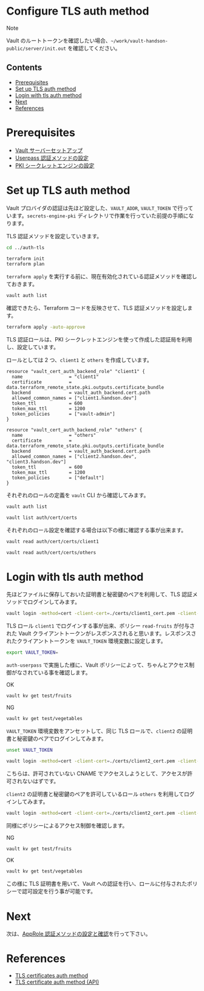 # Configure TLS auth method

> [!NOTE]
> Vault のルートトークンを確認したい場合、`~/work/vault-handson-public/server/init.out` を確認してください。

## Contents

- [Prerequisites](#prerequisites)
- [Set up TLS auth method](#set-up-tls-auth-method)
- [Login with tls auth method](#login-with-tls-auth-method)
- [Next](#next)
- [References](#references)

# Prerequisites

- [Vault サーバーセットアップ](https://github.com/itot555/vault-handson-public/tree/main/server)
- [Userpass 認証メソッドの設定](https://github.com/itot555/vault-handson-public/tree/main/auth-userpass)
- [PKI シークレットエンジンの設定](https://github.com/itot555/vault-handson-public/tree/main/secrets-engine-pki)

# Set up TLS auth method

Vault プロバイダの認証は先ほど設定した、`VAULT_ADDR`, `VAULT_TOKEN` で行っています。`secrets-engine-pki` ディレクトリで作業を行っていた前提の手順になります。

TLS 認証メソッドを設定していきます。

```bash
cd ../auth-tls
```
```bash
terraform init
terraform plan
```

`terraform apply` を実行する前に、現在有効化されている認証メソッドを確認しておきます。

```bash
vault auth list
```

確認できたら、Terraform コードを反映させて、TLS 認証メソッドを設定します。

```bash
terraform apply -auto-approve
```

TLS 認証ロールは、PKI シークレットエンジンを使って作成した認証局を利用し、設定しています。

ロールとしては 2 つ、`client1` と `others` を作成しています。

```hcl
resource "vault_cert_auth_backend_role" "client1" {
  name                 = "client1"
  certificate          = data.terraform_remote_state.pki.outputs.certificate_bundle
  backend              = vault_auth_backend.cert.path
  allowed_common_names = ["client1.handson.dev"]
  token_ttl            = 600
  token_max_ttl        = 1200
  token_policies       = ["vault-admin"]
}
```

```hcl
resource "vault_cert_auth_backend_role" "others" {
  name                 = "others"
  certificate          = data.terraform_remote_state.pki.outputs.certificate_bundle
  backend              = vault_auth_backend.cert.path
  allowed_common_names = ["client2.handson.dev", "client3.handson.dev"]
  token_ttl            = 600
  token_max_ttl        = 1200
  token_policies       = ["default"]
}
```

それぞれのロールの定義を `vault` CLI から確認してみます。

```bash
vault auth list
```
```bash
vault list auth/cert/certs
```

それぞれのロール設定を確認する場合は以下の様に確認する事が出来ます。

```bash
vault read auth/cert/certs/client1
```
```bash
vault read auth/cert/certs/others
```

# Login with tls auth method

先ほどファイルに保存しておいた証明書と秘密鍵のペアを利用して、TLS 認証メソッドでログインしてみます。

```bash
vault login -method=cert -client-cert=./certs/client1_cert.pem -client-key=./certs/client1_key.pem name=client1
```

TLS ロール `client1` でログインする事が出来、ポリシー `read-fruits` が付与された Vault クライアントトークンがレスポンスされると思います。レスポンスされたクライアントトークンを `VAULT_TOKEN` 環境変数に設定します。

```bash
export VAULT_TOKEN=
```

`auth-userpass` で実施した様に、Vault ポリシーによって、ちゃんとアクセス制御がなされている事を確認します。

OK

```bash
vault kv get test/fruits
```

NG

```bash
vault kv get test/vegetables
```

`VAULT_TOKEN` 環境変数をアンセットして、同じ TLS ロールで、`client2` の証明書と秘密鍵のペアでログインしてみます。

```bash
unset VAULT_TOKEN
```

```bash
vault login -method=cert -client-cert=./certs/client2_cert.pem -client-key=./certs/client2_key.pem name=client1
```

こちらは、許可されていない CNAME でアクセスしようとして、アクセスが許可されないはずです。

`client2` の証明書と秘密鍵のペアを許可しているロール `others` を利用してログインしてみます。

```bash
vault login -method=cert -client-cert=./certs/client2_cert.pem -client-key=./certs/client2_key.pem name=others
```

同様にポリシーによるアクセス制御を確認します。

NG

```bash
vault kv get test/fruits
```

OK

```bash
vault kv get test/vegetables
```

この様に TLS 証明書を用いて、Vault への認証を行い、ロールに付与されたポリシーで認可設定を行う事が可能です。

# Next

次は、[AppRole 認証メソッドの設定と確認](https://github.com/itot555/vault-handson-public/tree/main/auth-approle)を行って下さい。

# References

- [TLS certificates auth method](https://developer.hashicorp.com/vault/docs/auth/cert)
- [TLS certificate auth method (API)](https://developer.hashicorp.com/vault/api-docs/auth/cert)